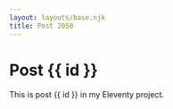```yaml
---
layout: layouts/base.njk
title: Post 2050
---
```


# Post {{ id }}

This is post {{ id }} in my Eleventy project.
